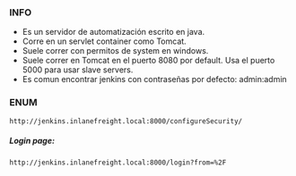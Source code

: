 ### INFO

- Es un servidor de automatización escrito en java.
- Corre en un servlet container como Tomcat.
- Suele correr con permitos de system en windows.
- Suele correr en Tomcat en el puerto 8080 por default. Usa el puerto 5000 para usar slave servers.
- Es comun encontrar jenkins con contraseñas por defecto: admin:admin

### ENUM

    http://jenkins.inlanefreight.local:8000/configureSecurity/

##### Login page:

    http://jenkins.inlanefreight.local:8000/login?from=%2F

